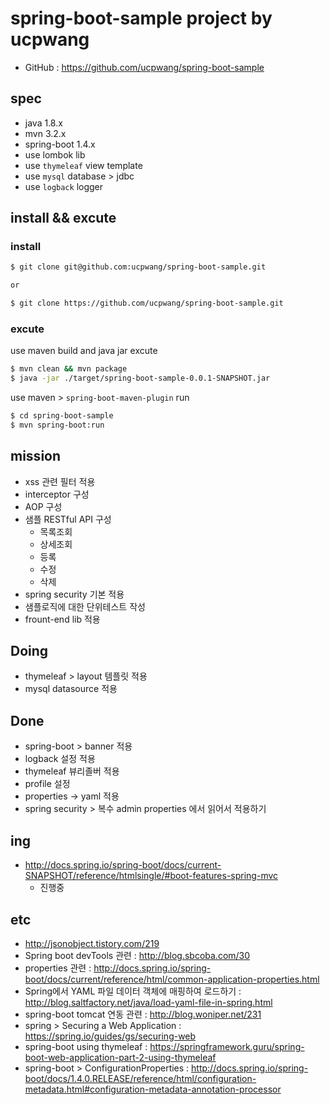# spring-boot-sample project by ucpwang
- GitHub : https://github.com/ucpwang/spring-boot-sample

## spec
- java 1.8.x
- mvn 3.2.x
- spring-boot 1.4.x
- use lombok lib
- use `thymeleaf` view template
- use `mysql` database > jdbc
- use `logback` logger

## install && excute

### install
```bash
$ git clone git@github.com:ucpwang/spring-boot-sample.git

or

$ git clone https://github.com/ucpwang/spring-boot-sample.git
```

### excute
use maven build and java jar excute
```bash
$ mvn clean && mvn package
$ java -jar ./target/spring-boot-sample-0.0.1-SNAPSHOT.jar
```

use maven > `spring-boot-maven-plugin` run
```bash
$ cd spring-boot-sample
$ mvn spring-boot:run
```

## mission
- xss 관련 필터 적용
- interceptor 구성
- AOP 구성
- 샘플 RESTful API 구성
  - 목록조회
  - 상세조회
  - 등록
  - 수정
  - 삭제
- spring security 기본 적용
- 샘플로직에 대한 단위테스트 작성
- frount-end lib 적용

## Doing
- thymeleaf > layout 템플릿 적용
- mysql datasource 적용

## Done
- spring-boot > banner 적용
- logback 설정 적용
- thymeleaf 뷰리졸버 적용
- profile 설정
- properties -> yaml 적용
- spring security > 복수 admin properties 에서 읽어서 적용하기

## ing
- http://docs.spring.io/spring-boot/docs/current-SNAPSHOT/reference/htmlsingle/#boot-features-spring-mvc
  - 진행중

## etc
- http://jsonobject.tistory.com/219
- Spring boot devTools 관련 : http://blog.sbcoba.com/30
- properties 관련 : http://docs.spring.io/spring-boot/docs/current/reference/html/common-application-properties.html
- Spring에서 YAML 파일 데이터 객체에 매핑하여 로드하기 : http://blog.saltfactory.net/java/load-yaml-file-in-spring.html
- spring-boot tomcat 연동 관련 : http://blog.woniper.net/231
- spring > Securing a Web Application : https://spring.io/guides/gs/securing-web
- spring-boot using thymeleaf : https://springframework.guru/spring-boot-web-application-part-2-using-thymeleaf
- spring-boot > ConfigurationProperties : http://docs.spring.io/spring-boot/docs/1.4.0.RELEASE/reference/html/configuration-metadata.html#configuration-metadata-annotation-processor
